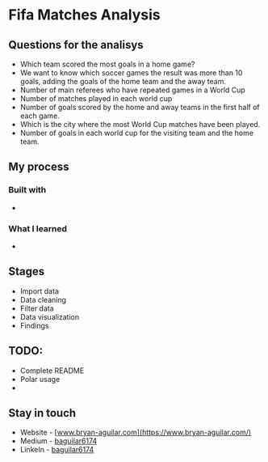 # Fifa Matches Analysis

## Questions for the analisys

- Which team scored the most goals in a home game?
- We want to know which soccer games the result was more than 10 goals, adding the goals of the home team and the away team.
- Number of main referees who have repeated games in a World Cup
- Number of matches played in each world cup
- Number of goals scored by the home and away teams in the first half of each game.
- Which is the city where the most World Cup matches have been played.
- Number of goals in each world cup for the visiting team and the home team.

## My process

### Built with

- 

### What I learned

- 

## Stages

- Import data
- Data cleaning
- Filter data
- Data visualization
- Findings

## TODO:

- Complete README
- Polar usage
- 

## Stay in touch

- Website - [www.bryan-aguilar.com](https://www.bryan-aguilar.com/)
- Medium - [baguilar6174](https://baguilar6174.medium.com/)
- LinkeIn - [baguilar6174](https://www.linkedin.com/in/baguilar6174)
